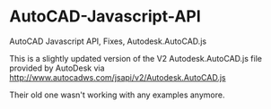 # AutoCAD-Javascript-API
AutoCAD Javascript API, Fixes, Autodesk.AutoCAD.js

This is a slightly updated version of the V2 Autodesk.AutoCAD.js file provided by AutoDesk via http://www.autocadws.com/jsapi/v2/Autodesk.AutoCAD.js 

Their old one wasn't working with any examples anymore.
